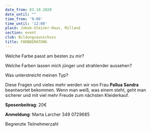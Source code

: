 ```yaml
---
date_from: 03.10.2020
date_until: ""
time_from: '9:00'
time_until: '12:00'
place: Jakob-Steiner-Haus, Milland
section: event
club: Bildungsausschuss
title: FARBBERATUNG
---
```

Welche Farbe passt am besten zu mir?

Welche Farben lassen mich jünger und strahlender aussehen?

Was unterstreicht meinen Typ?

Diese Fragen und vieles mehr werden wir von Frau **Pallua Sandra** beantwortet bekommen. Wenn man weiß, was einem steht, geht man sicherer und mit viel mehr Freude zum nächsten Kleiderkauf.



**Spesenbeitrag**: 20€

**Anmeldung**: Marta Larcher 349 0729685

Begrenzte Teilnehmerzahl